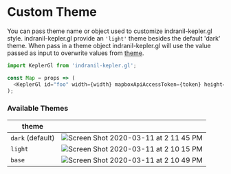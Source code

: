 # Custom Theme

You can pass theme name or object used to customize indranil-kepler.gl style. indranil-kepler.gl provide an `'light'` theme besides the default 'dark' theme. When pass in a theme object indranil-kepler.gl will use the value passed as input to overwrite values from [theme](https://github.com/keplergl/indranil-kepler.gl/blob/master/src/styles/src/base.ts).

```js
import KeplerGl from 'indranil-kepler.gl';

const Map = props => (
  <KeplerGl id="foo" width={width} mapboxApiAccessToken={token} height={height} theme="light" />
);
```

### Available Themes

| theme            |                                                                                                                                              |
| ---------------- | -------------------------------------------------------------------------------------------------------------------------------------------- |
| `dark` (default) | ![Screen Shot 2020-03-11 at 2 11 45 PM](https://user-images.githubusercontent.com/3605556/76464370-78c13080-63a2-11ea-977e-9678a25580f9.png) |
| `light`          | ![Screen Shot 2020-03-11 at 2 10 15 PM](https://user-images.githubusercontent.com/3605556/76464360-74951300-63a2-11ea-82fe-3d055dc0b8dd.png) |
| `base`           | ![Screen Shot 2020-03-11 at 2 10 49 PM](https://user-images.githubusercontent.com/3605556/76464366-78289a00-63a2-11ea-944b-e5a9208bacde.png) |
